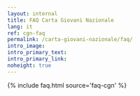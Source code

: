```yaml
---
layout: internal
title: FAQ Carta Giovani Nazionale
lang: it
ref: cgn-faq
permalink: /carta-giovani-nazionale/faq/
intro_image:
intro_primary_text:
intro_primary_link:
noheight: true
---
```


{% include faq.html source='faq-cgn' %}
